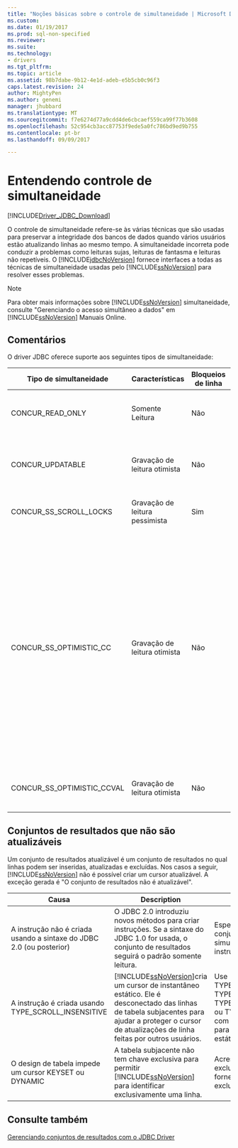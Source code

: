 ```yaml
---
title: "Noções básicas sobre o controle de simultaneidade | Microsoft Docs"
ms.custom: 
ms.date: 01/19/2017
ms.prod: sql-non-specified
ms.reviewer: 
ms.suite: 
ms.technology:
- drivers
ms.tgt_pltfrm: 
ms.topic: article
ms.assetid: 98b7dabe-9b12-4e1d-adeb-e5b5cb0c96f3
caps.latest.revision: 24
author: MightyPen
ms.author: genemi
manager: jhubbard
ms.translationtype: MT
ms.sourcegitcommit: f7e6274d77a9cdd4de6cbcaef559ca99f77b3608
ms.openlocfilehash: 52c954cb3acc87753f9ede5a0fc786bd9ed9b755
ms.contentlocale: pt-br
ms.lasthandoff: 09/09/2017

---
```

# <a name="understanding-concurrency-control"></a>Entendendo controle de simultaneidade
[!INCLUDE[Driver_JDBC_Download](../../includes/driver_jdbc_download.md)]

  O controle de simultaneidade refere-se às várias técnicas que são usadas para preservar a integridade dos bancos de dados quando vários usuários estão atualizando linhas ao mesmo tempo. A simultaneidade incorreta pode conduzir a problemas como leituras sujas, leituras de fantasma e leituras não repetíveis. O [!INCLUDE[jdbcNoVersion](../../includes/jdbcnoversion_md.md)] fornece interfaces a todas as técnicas de simultaneidade usadas pelo [!INCLUDE[ssNoVersion](../../includes/ssnoversion_md.md)] para resolver esses problemas.  
  
> [!NOTE]  
>  Para obter mais informações sobre [!INCLUDE[ssNoVersion](../../includes/ssnoversion_md.md)] simultaneidade, consulte "Gerenciando o acesso simultâneo a dados" em [!INCLUDE[ssNoVersion](../../includes/ssnoversion_md.md)] Manuais Online.  
  
## <a name="remarks"></a>Comentários  
 O driver JDBC oferece suporte aos seguintes tipos de simultaneidade:  
  
|Tipo de simultaneidade|Características|Bloqueios de linha|Description|  
|----------------------|---------------------|---------------|-----------------|  
|CONCUR_READ_ONLY|Somente Leitura|Não|Não são permitidas atualizações pelo cursor e não é mantido nenhum bloqueio nas linhas que compõem o conjunto de resultados.|  
|CONCUR_UPDATABLE|Gravação de leitura otimista|Não|O banco de dados assumir contenção de linha é improvável, mas possível. A integridade de linha é verificada com uma comparação de carimbo de data e hora.|  
|CONCUR_SS_SCROLL_LOCKS|Gravação de leitura pessimista|Sim|O banco de dados assumir contenção de linha é provável. A integridade de linha é assegurada com bloqueio de linha.|  
|CONCUR_SS_OPTIMISTIC_CC|Gravação de leitura otimista|Não|O banco de dados assumir contenção de linha é improvável, mas possível. A integridade da linha é verificada com uma comparação de carimbo de data/hora.<br /><br /> Para [!INCLUDE[ssVersion2005](../../includes/ssversion2005_md.md)] e posterior, o servidor alterará esse tipo para CONCUR_SS_OPTIMISTIC_CCVAL se a tabela não contém uma coluna de carimbo de hora.<br /><br /> Para [!INCLUDE[ssVersion2000](../../includes/ssversion2000_md.md)], se a tabela subjacente tiver uma coluna de carimbo de hora, OPTIMISTIC WITH ROW VERSIONING será usado mesmo se OPTIMISTIC WITH VALUES for especificado. Se OPTIMISTIC WITH ROW VERSIONING for especificado e a tabela não tiver carimbos de data e hora, OPTIMISTIC WITH VALUES será usado.|  
|CONCUR_SS_OPTIMISTIC_CCVAL|Gravação de leitura otimista|Não|O banco de dados assumir contenção de linha é improvável, mas possível. A integridade de linha é verificada com uma comparação de dados da linha.|  
  
## <a name="result-sets-that-are-not-updateable"></a>Conjuntos de resultados que não são atualizáveis  
 Um conjunto de resultados atualizável é um conjunto de resultados no qual linhas podem ser inseridas, atualizadas e excluídas. Nos casos a seguir, [!INCLUDE[ssNoVersion](../../includes/ssnoversion_md.md)] não é possível criar um cursor atualizável. A exceção gerada é "O conjunto de resultados não é atualizável".  
  
|Causa|Description|Recurso|  
|-----------|-----------------|------------|  
|A instrução não é criada usando a sintaxe do JDBC 2.0 (ou posterior)|O JDBC 2.0 introduziu novos métodos para criar instruções. Se a sintaxe do JDBC 1.0 for usada, o conjunto de resultados seguirá o padrão somente leitura.|Especifique o tipo de conjunto de resultados e simultaneidade ao criar a instrução.|  
|A instrução é criada usando TYPE_SCROLL_INSENSITIVE|[!INCLUDE[ssNoVersion](../../includes/ssnoversion_md.md)]cria um cursor de instantâneo estático. Ele é desconectado das linhas de tabela subjacentes para ajudar a proteger o cursor de atualizações de linha feitas por outros usuários.|Use TYPE_SCROLL_SENSITIVE, TYPE_SS_SCROLL_KEYSET, TYPE_SS_SCROLL_DYNAMIC ou TYPE_FORWARD_ONLY com CONCUR_UPDATABLE para evitar criar um cursor estático.|  
|O design de tabela impede um cursor KEYSET ou DYNAMIC|A tabela subjacente não tem chave exclusiva para permitir [!INCLUDE[ssNoVersion](../../includes/ssnoversion_md.md)] para identificar exclusivamente uma linha.|Acrescente chaves exclusivas à tabela para fornecer identificação exclusiva de cada linha.|  
  
## <a name="see-also"></a>Consulte também  
 [Gerenciando conjuntos de resultados com o JDBC Driver](../../connect/jdbc/managing-result-sets-with-the-jdbc-driver.md)  
  
  
